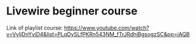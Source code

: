 # Livewire beginner course

Link of playlist course: https://www.youtube.com/watch?v=VyIjDnYviD4&list=PLqDySLfPKRn543NM_fTrJRdhjBgsogzSC&pp=iAQB